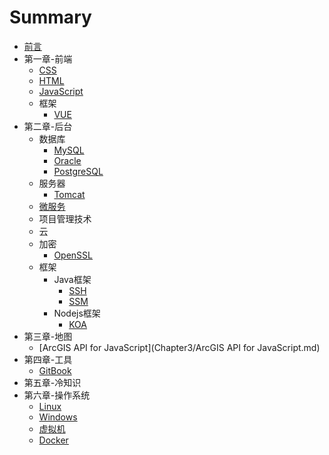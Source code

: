 # Summary

* [前言](README.md)
* 第一章-前端
    * [CSS](Chapter1/CSS.md)
    * [HTML](Chapter1/HTML.md)
    * [JavaScript](Chapter1/JavaScript.md)
    * 框架
        * [VUE](Chapter1/VUE.md)
* 第二章-后台
    * 数据库
        * [MySQL](Chapter2/MySQL.md)
        * [Oracle](Chapter2/Oracle.md)
        * [PostgreSQL](Chapter2/PostgreSQL.md)
    * 服务器
        * [Tomcat](Chapter2/Tomcat.md)
    * [微服务](Chapter2/微服务.md)
    * 项目管理技术
    * 云
    * 加密
        * [OpenSSL](Chapter2/OpenSSL.md)
    * 框架
        * Java框架
            * [SSH](Chapter2/SSH.md)
            * [SSM](Chapter2/SSM.md)
        * Nodejs框架
            * [KOA](Chapter2/koa.md)
* 第三章-地图
    * [ArcGIS API for JavaScript](Chapter3/ArcGIS API for JavaScript.md)
* 第四章-工具
    * [GitBook](Chapter4/GitBook.md)
* 第五章-冷知识
* 第六章-操作系统
    * [Linux](Chapter6/Linux.md)
    * [Windows](Chapter6/Windows.md)
    * [虚拟机](Chapter6/虚拟机.md)
    * [Docker](Chapter6/Docker.md)

